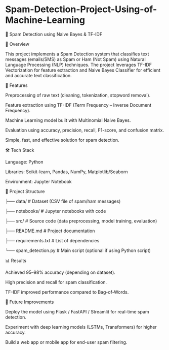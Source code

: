# Spam-Detection-Project-Using-of-Machine-Learning
📧 Spam Detection using Naive Bayes & TF-IDF

📌 Overview

This project implements a Spam Detection system that classifies text messages (emails/SMS) as Spam or Ham (Not Spam) using Natural Language Processing (NLP) techniques.
The project leverages TF-IDF Vectorization for feature extraction and Naive Bayes Classifier for efficient and accurate text classification.

🚀 Features

Preprocessing of raw text (cleaning, tokenization, stopword removal).

Feature extraction using TF-IDF (Term Frequency – Inverse Document Frequency).

Machine Learning model built with Multinomial Naive Bayes.

Evaluation using accuracy, precision, recall, F1-score, and confusion matrix.

Simple, fast, and effective solution for spam detection.

🛠️ Tech Stack

Language: Python

Libraries: Scikit-learn, Pandas, NumPy, Matplotlib/Seaborn

Environment: Jupyter Notebook

📂 Project Structure

├── data/                  # Dataset (CSV file of spam/ham messages)

├── notebooks/             # Jupyter notebooks with code

├── src/                   # Source code (data preprocessing, model training, evaluation)

├── README.md              # Project documentation

├── requirements.txt       # List of dependencies

└── spam_detection.py      # Main script (optional if using Python script)

📊 Results

Achieved 95–98% accuracy (depending on dataset).

High precision and recall for spam classification.

TF-IDF improved performance compared to Bag-of-Words.

🔮 Future Improvements

Deploy the model using Flask / FastAPI / Streamlit for real-time spam detection.

Experiment with deep learning models (LSTMs, Transformers) for higher accuracy.

Build a web app or mobile app for end-user spam filtering.
